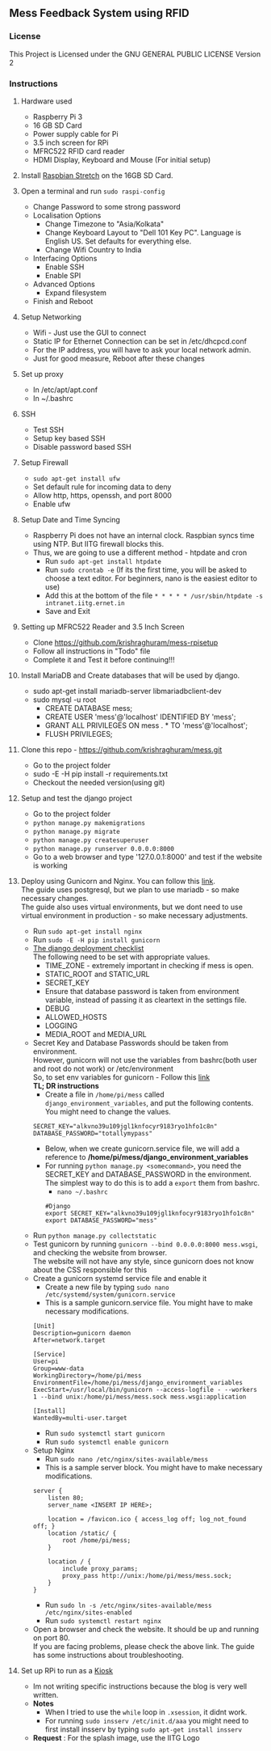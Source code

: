 ## Mess Feedback System using RFID

### License
This Project is Licensed under the GNU GENERAL PUBLIC LICENSE Version 2

### Instructions

1) Hardware used
	* Raspberry Pi 3
	* 16 GB SD Card
	* Power supply cable for Pi
	* 3.5 inch screen for RPi
	* MFRC522 RFID card reader
	* HDMI Display, Keyboard and Mouse (For initial setup)

2) Install [Raspbian Stretch](https://www.raspberrypi.org/downloads/raspbian/) on the 16GB SD Card.

3) Open a terminal and run `sudo raspi-config`
	* Change Password to some strong password
	* Localisation Options
		* Change Timezone to "Asia/Kolkata"
		* Change Keyboard Layout to "Dell 101 Key PC". Language is English US. Set defaults for everything else. 
		* Change Wifi Country to India
	* Interfacing Options
		* Enable SSH
		* Enable SPI
	* Advanced Options
		* Expand filesystem
	* Finish and Reboot

4) Setup Networking 
	* Wifi - Just use the GUI to connect
	* Static IP for Ethernet Connection can be set in /etc/dhcpcd.conf
	* For the IP address, you will have to ask your local network admin.
	* Just for good measure, Reboot after these changes

5) Set up proxy
	* In /etc/apt/apt.conf
	* In ~/.bashrc

6) SSH
	* Test SSH
	* Setup key based SSH
	* Disable password based SSH

7) Setup Firewall
	* `sudo apt-get install ufw`
	* Set default rule for incoming data to deny
	* Allow http, https, openssh, and port 8000
	* Enable ufw

8) Setup Date and Time Syncing
	* Raspberry Pi does not have an internal clock. Raspbian syncs time using NTP. But IITG firewall blocks this.
	* Thus, we are going to use a different method - htpdate and cron
		* Run `sudo apt-get install htpdate`
		* Run `sudo crontab -e` (If its the first time, you will be asked to choose a text editor. For beginners, nano is the easiest editor to use)
    	* Add this at the bottom of the file
    	`* * * * * /usr/sbin/htpdate -s intranet.iitg.ernet.in`
    	* Save and Exit

9) Setting up MFRC522 Reader and 3.5 Inch Screen
	* Clone https://github.com/krishraghuram/mess-rpisetup
	* Follow all instructions in "Todo" file
	* Complete it and Test it before continuing!!!

10) Install MariaDB and Create databases that will be used by django.
	* sudo apt-get install mariadb-server libmariadbclient-dev
	* sudo mysql -u root
		* CREATE DATABASE mess;
		* CREATE USER 'mess'@'localhost' IDENTIFIED BY 'mess';
		* GRANT ALL PRIVILEGES ON mess . * TO 'mess'@'localhost';
		* FLUSH PRIVILEGES;

11) Clone this repo - https://github.com/krishraghuram/mess.git
	* Go to the project folder
	* sudo -E -H pip install -r requirements.txt
	* Checkout the needed version(using git)

12) Setup and test the django project
	* Go to the project folder
	* `python manage.py makemigrations`
	* `python manage.py migrate`
	* `python manage.py createsuperuser`
	* `python manage.py runserver 0.0.0.0:8000`
	* Go to a web browser and type '127.0.0.1:8000' and test if the website is working

13) Deploy using Gunicorn and Nginx. You can follow this [link](https://www.digitalocean.com/community/tutorials/how-to-set-up-django-with-postgres-nginx-and-gunicorn-on-ubuntu-16-04).  
The guide uses postgresql, but we plan to use mariadb - so make necessary changes.  
The guide also uses virtual environments, but we dont need to use virtual environment in production - so make necessary adjustments.  
	* Run `sudo apt-get install nginx`
	* Run `sudo -E -H pip install gunicorn`
	* [The django deployment checklist](https://docs.djangoproject.com/en/1.11/howto/deployment/checklist/)  
	The following need to be set with appropriate values.
		* TIME_ZONE - extremely important in checking if mess is open.
		* STATIC_ROOT and STATIC_URL
		* SECRET_KEY
		* Ensure that database password is taken from environment variable, instead of passing it as cleartext in the settings file.
		* DEBUG
		* ALLOWED_HOSTS
		* LOGGING
		* MEDIA_ROOT and MEDIA_URL
	* Secret Key and Database Passwords should be taken from environment.  
	However, gunicorn will not use the variables from bashrc(both user and root do not work) or /etc/environment  
	So, to set env variables for gunicorn - Follow this [link](https://www.digitalocean.com/community/questions/gunicorn-service-can-t-read-environment-variables)  
	**TL; DR instructions**
		* Create a file in `/home/pi/mess` called `django_environment_variables`, and put the following contents.  
		You might need to change the values.
		```
		SECRET_KEY="alkvno39u109jgl1knfocyr9183ryo1hfo1c8n"
		DATABASE_PASSWORD="totallymypass"
		``` 
		* Below, when we create gunicorn.service file, we will add a reference to **/home/pi/mess/django_environment_variables**
		* For running `python manage.py <somecommand>`, you need the SECRET_KEY and DATABASE_PASSWORD in the environment. The simplest way to do this is to add a `export` them from bashrc.
			* `nano ~/.bashrc`
			```
			#Django
			export SECRET_KEY="alkvno39u109jgl1knfocyr9183ryo1hfo1c8n"
			export DATABASE_PASSWORD="mess"
			```
	* Run `python manage.py collectstatic`
	* Test gunicorn by running `gunicorn --bind 0.0.0.0:8000 mess.wsgi`, and checking the website from browser.  
	The website will not have any style, since gunicorn does not know about the CSS responsible for this
	* Create a gunicorn systemd service file and enable it
		* Create a new file by typing `sudo nano /etc/systemd/system/gunicorn.service`
		* This is a sample gunicorn.service file. You might have to make necessary modifications.  
		```
		[Unit]
		Description=gunicorn daemon
		After=network.target

		[Service]
		User=pi
		Group=www-data
		WorkingDirectory=/home/pi/mess
		EnvironmentFile=/home/pi/mess/django_environment_variables
		ExecStart=/usr/local/bin/gunicorn --access-logfile - --workers 1 --bind unix:/home/pi/mess/mess.sock mess.wsgi:application

		[Install]
		WantedBy=multi-user.target
		```
		* Run `sudo systemctl start gunicorn`
		* Run `sudo systemctl enable gunicorn`
	* Setup Nginx
		* Run `sudo nano /etc/nginx/sites-available/mess`
		* This is a sample server block. You might have to make necessary modifications.  
		```
		server {
			listen 80;
			server_name <INSERT IP HERE>;

			location = /favicon.ico { access_log off; log_not_found off; }
			location /static/ {
				root /home/pi/mess;
			}

			location / {
				include proxy_params;
				proxy_pass http://unix:/home/pi/mess/mess.sock;
			}
		}
		```
		* Run `sudo ln -s /etc/nginx/sites-available/mess /etc/nginx/sites-enabled`
		* Run `sudo systemctl restart nginx`
	* Open a browser and check the website. It should be up and running on port 80.  
	If you are facing problems, please check the above link. The guide has some instructions about troubleshooting.

14) Set up RPi to run as a [Kiosk](https://fosskb.in/2017/01/14/building-a-raspberry-pi-kiosk/)
	* Im not writing specific instructions because the blog is very well written. 
	* **Notes**
		* When I tried to use the `while` loop in `.xsession`, it didnt work. 
		* For running `sudo insserv /etc/init.d/aaa` you might need to first install insserv by typing `sudo apt-get install insserv`
	* **Request** : For the splash image, use the IITG Logo
